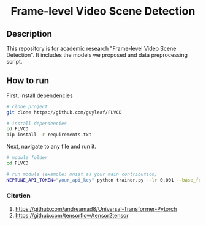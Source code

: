 <div align="center">    
 
# Frame-level Video Scene Detection

</div>
 
## Description   
This repository is for academic research "Frame-level Video Scene Detection". It includes the models we proposed and data preprocessing script.

## How to run   
First, install dependencies   
```bash
# clone project   
git clone https://github.com/guyleaf/FLVCD

# install dependencies  
cd FLVCD
pip install -r requirements.txt
 ```   
 Next, navigate to any file and run it.   
 ```bash
# module folder
cd FLVCD

# run module (example: mnist as your main contribution)   
NEPTUNE_API_TOKEN="your_api_key" python trainer.py --lr 0.001 --base_folder /nfs/features/BBC --dataset BBC --d_model 1024 --d_inner 2048 --n_heads 4 --t_steps 50 --dropout 0.2 --inter_dropout 0.2 --layer_config ll --memory_profile --shuffle --max_epochs 200 --gpus 1 --deterministic --tags 1fps RMSprop xavier_uniform_for_linear_without_relu kaiming_uniform_for_linear_with_relu  
```

### Citation   
1. https://github.com/andreamad8/Universal-Transformer-Pytorch
2. https://github.com/tensorflow/tensor2tensor
